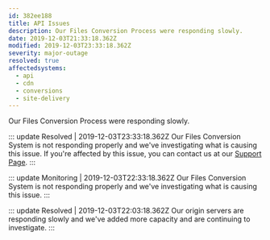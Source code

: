 ```yaml
---
id: 382ee188
title: API Issues
description: Our Files Conversion Process were responding slowly.
date: 2019-12-03T21:33:18.362Z
modified: 2019-12-03T23:33:18.362Z
severity: major-outage
resolved: true
affectedsystems:
  - api
  - cdn
  - conversions
  - site-delivery
---
```


Our Files Conversion Process were responding slowly.


::: update Resolved | 2019-12-03T23:33:18.362Z
Our Files Conversion System is not responding properly and we've investigating what is causing this issue. If you're affected by this issue, you can contact us at our [Support Page](https://statusfy.marquez.co).
:::

::: update Monitoring | 2019-12-03T22:33:18.362Z
Our Files Conversion System is not responding properly and we've investigating what is causing this issue.
:::

::: update Resolved | 2019-12-03T22:03:18.362Z
Our origin servers are responding slowly and we've added more capacity and are continuing to investigate.
:::

